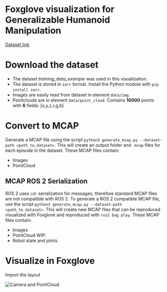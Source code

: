 # Foxglove visualization for Generalizable Humanoid Manipulation

[Dataset link](https://humanoid-manipulation.github.io/)

# Download the dataset

* The dataset *training_data_example* was used in this visualization.
* The dataset is stored in `zarr` format. Install the Python module with `pip install zarr`.
* Images are easily read from dataset in element `data/img`.
* Pointclouds are in element `data/point_cloud`. Contains **10000** points with **6** fields: [x,y,z,r,g,b]

# Convert to MCAP

Generate a MCAP file using the script `python3 generate_mcap.py --dataset-path <path_to_dataset>`. This will create an output folder and `.mcap` files for each episode in the dataset.
These MCAP files contain:

* Images
* PointCloud


## MCAP ROS 2 Serialization

ROS 2 uses `cdr` serialization for messages, therefore standard MCAP files are not compatible with ROS 2. To generate a ROS 2 compatible MCAP file, use the script `python3 generate_mcap.py --dataset-path <path_to_dataset>`. This will create new MCAP files that can be reproduced visualized with Foxglove and reproduced with `ros2 bag play`.
These MCAP files contain:

* Images
* PointCloud
WIP:
* Robot state and joints

# Visualize in Foxglove

Import the layout 


![Camera and PointCloud](camera_pc_humanoid.gif)
